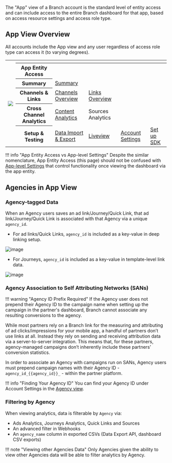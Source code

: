 The "App" view of a Branch account is the standard level of entity access and can include access to the entire Branch dashboard for that app, based on access resource settings and access role type.

## App View Overview

All accounts include the App view and any user regardless of access role type can access it (to varying degrees).

<table>
  <tr>
    <th rowspan="7"><img src="/_assets/img/pages/dashboard/access-levels/app-level-nav.png"></th>
  </tr>
	<tr>
		<th></th>
		<th></th>
		<th></th>
		<th></th>
    <th></th>
	</tr>
	<tr>
		<th><b>App Entity Access</b></th>
		<th></th>
		<th></th>
		<th></th>
    <th></th>
	</tr>
  <tr>
		<th><b>Summary</b></th>
		<td><a href="/dashboard/analytics">Summary</a></td>
		<td></td>
		<td></td>
    <td></td>
	</tr>
	<tr>
		<th><b>Channels & Links</b></th>
		<td><a href="/resources/branch-channels/">Channels Overview</a></td>
    <td><a href="/links/branch-links-overview/">Links Overview</a></td>
		<td></td>
    <td></td>
  </tr>
	<tr>
		<th><b>Cross Channel Analytics</b></th>
		<td><a href="/activity-reports-analytics/content-analytics/">Content Analytics</a></td>
		<td>Sources Analytics</td>
    <td></td>
    <td></td>
  </tr>
  <tr>
		<th><b>Setup & Testing</b></th>
		<td><a href="/exports/data-feeds-overview/">Data Import & Export</a></td>
		<td><a href="/exports/pba-liveview/">Liveview</a></td>
    <td><a href="/dashboard/account-settings/">Account Settings</a></td>
    <td><a href="/resources/native-sdks-and-plugins/">Set up SDK</a></td>
  </tr>
</table>

!!! info "App Entity Access vs App-level Settings"
	Despite the similar nomenclature, App Entity Access (this page) should not be confused with [App-level Settings](/dashboard/app-level-access/) that control functionality once viewing the dashboard via the app entity.

## Agencies in App View

### Agency-tagged Data

When an Agency users saves an ad link/Journey/Quick Link, that ad link/Journey/Quick Link is associated with that Agency via a unique `agency_id`.

- For ad links/Quick Links, `agency_id` is included as a key-value in deep linking setup.

![image](/_assets/img/pages/dashboard/access-levels/app-view-link-agency-id.png)

- For Journeys, `agency_id` is included as a key-value in template-level link data.

![image](/_assets/img/pages/dashboard/access-levels/app-view-journeys-agency-id.png)

### Agency Association to Self Attributing Networks (SANs)

!!! warning "Agency ID Prefix Required"
	If the Agency user does not prepend their Agency ID to the campaign name when setting up the campaign in the partner's dashboard, Branch cannot associate any resulting conversions to the agency.

While most partners rely on a Branch link for the measuring and attributing of ad clicks/impressions for your mobile app, a handful of partners don’t use links at all. Instead they rely on sending and receiving attribution data via a server-to-server integration. This means that, for these partners, agency-managed campaigns don’t inherently include these partners’ conversion statistics.

In order to associate an Agency with campaigns run on SANs, Agency users must prepend campaign names with their Agency ID - `agency_id_{{agency_id}}_` - within the partner platform.

!!! info "Finding Your Agency ID"
	You can find your Agency ID under Account Settings in the [Agency view](/dashboard/agency-view/#managing-your-agency-profile).

### Filtering by Agency

When viewing analytics, data is filterable by `Agency` via:

- Ads Analytics, Journeys Analytics, Quick Links and Sources
- An advanced filter in Webhooks
- An `agency_name` column in exported CSVs (Data Export API, dashboard CSV exports)

!!! note "Viewing other Agencies Data"
	Only Agencies given the ability to view other Agencies data will be able to filter analytics by Agency.
